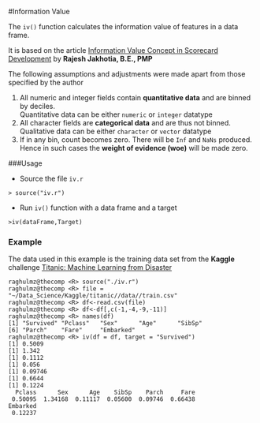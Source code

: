 #Information Value

The `iv()` function calculates the information value of features in a data frame. 

It is based on the article [Information Value Concept in Scorecard Development](https://www.linkedin.com/pulse/20140627161956-96945870-information-value) by **Rajesh Jakhotia, B.E., PMP**

The following assumptions and adjustments were made apart from those specified by the author

1. All numeric and integer fields contain **quantitative data** and are binned  by deciles.
<br> Quantitative data can be either `numeric` or `integer` datatype<br>
2. All character fields are **categorical data** and are thus not binned.
<br> Qualitative data can be either `character` or `vector` datatype<br>
3. If in any bin, count becomes zero. There will be `Inf` and `NaNs` produced. Hence in such cases the **weight of evidence (woe)** will be made zero.

###Usage

* Source the file `iv.r` <br>

 `> source("iv.r")`

* Run `iv()` function with a data frame and a target

 `>iv(dataFrame,Target)`

### Example

The data used in this example is the training data set from the **Kaggle** challenge [Titanic: Machine Learning from Disaster](https://www.kaggle.com/c/titanic)

```
raghulmz@thecomp <R> source("./iv.r")
raghulmz@thecomp <R> file = "~/Data_Science/Kaggle/titanic//data//train.csv"
raghulmz@thecomp <R> df<-read.csv(file)
raghulmz@thecomp <R> df<-df[,c(-1,-4,-9,-11)]
raghulmz@thecomp <R> names(df)
[1] "Survived" "Pclass"   "Sex"      "Age"      "SibSp"   
[6] "Parch"    "Fare"     "Embarked"
raghulmz@thecomp <R> iv(df = df, target = "Survived")
[1] 0.5009
[1] 1.342
[1] 0.1112
[1] 0.056
[1] 0.09746
[1] 0.6644
[1] 0.1224
  Pclass      Sex      Age    SibSp    Parch     Fare 
 0.50095  1.34168  0.11117  0.05600  0.09746  0.66438 
Embarked 
 0.12237
```
